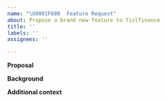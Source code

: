```yaml
---
name: "\U0001F680  Feature Request"
about: Propose a brand new feature to Tixlfinance
title: ''
labels: ''
assignees: ''

---
```


<!-- ⚠️ If you do not respect this template your issue will be closed. -->
<!-- ⚠️ Make sure to browse the opened and closed issues before submit your issue. -->

**Proposal**
<!-- Write your feature request in the form of a proposal to be considered for implementation -->

**Background**
<!-- Describe the background problem or need that led to this feature request -->

**Additional context**
<!-- Optional: Add any other context or screenshots about the feature request here -->
